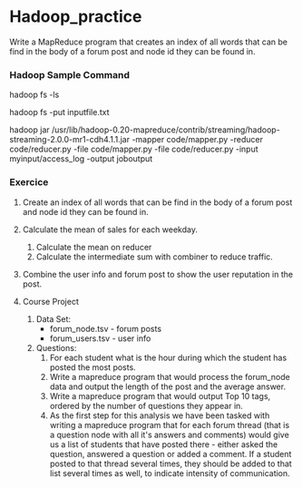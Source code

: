 # Hadoop_practice
Write a MapReduce program that creates an index of all words that can be find in the body of a forum post and node id they can be found in.

### Hadoop Sample Command
hadoop fs -ls

hadoop fs -put inputfile.txt

hadoop jar /usr/lib/hadoop-0.20-mapreduce/contrib/streaming/hadoop-streaming-2.0.0-mr1-cdh4.1.1.jar -mapper code/mapper.py  -reducer code/reducer.py -file code/mapper.py -file code/reducer.py  -input myinput/access_log -output joboutput

### Exercice
1. Create an index of all words that can be find in the body of a forum post and node id they can be found in.
2. Calculate the mean of sales for each weekday.
   1. Calculate the mean on reducer
   2. Calculate the intermediate sum with combiner to reduce traffic.

3. Combine the user info and forum post to show the user reputation in the post.
4. Course Project
   1. Data Set: 
      * forum_node.tsv - forum posts
      * forum_users.tsv - user info
   2. Questions:
      1. For each student what is the hour during which the student has posted the most posts.
      2. Write a mapreduce program that would process the forum_node data and output the length of the post and the average answer.
      3. Write a mapreduce program that would output Top 10 tags, ordered by the number of questions they appear in.
      4. As the first step for this analysis we have been tasked with writing a mapreduce program that for each forum thread (that is a question node with all it's answers and comments) would give us a list of students that have posted there - either asked the question, answered a question or added a comment. If a student posted to that thread several times, they should be added to that list several times as well, to indicate intensity of communication.
